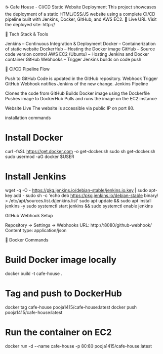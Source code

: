 ☕ Cafe House - CI/CD Static Website Deployment
This project showcases the deployment of a static HTML/CSS/JS website using a complete CI/CD pipeline built with Jenkins, Docker, GitHub, and AWS EC2.
🚀 Live URL
Visit the deployed site: http://<your-ec2-public-ip>

🧰 Tech Stack & Tools

Jenkins – Continuous Integration & Deployment
Docker – Containerization of static website
DockerHub – Hosting the Docker image
GitHub – Source code version control
AWS EC2 (Ubuntu) – Hosting Jenkins and Docker container
GitHub Webhooks – Trigger Jenkins builds on code push


🔄 CI/CD Pipeline Flow

Push to GitHub
Code is updated in the GitHub repository.
Webhook Trigger
GitHub Webhook notifies Jenkins of the new change.
Jenkins Pipeline

Clones the code from GitHub
Builds Docker image using the Dockerfile
Pushes image to DockerHub
Pulls and runs the image on the EC2 instance


Website Live
The website is accessible via public IP on port 80.

installation commands
# Install Docker
curl -fsSL https://get.docker.com -o get-docker.sh
sudo sh get-docker.sh
sudo usermod -aG docker $USER

# Install Jenkins
wget -q -O - https://pkg.jenkins.io/debian-stable/jenkins.io.key | sudo apt-key add -
sudo sh -c 'echo deb https://pkg.jenkins.io/debian-stable binary/ > /etc/apt/sources.list.d/jenkins.list'
sudo apt update && sudo apt install jenkins -y
sudo systemctl start jenkins && sudo systemctl enable jenkins

GitHub Webhook Setup

Repository → Settings → Webhooks
URL: http://<ec2-ip>:8080/github-webhook/
Content type: application/json

🐳 Docker Commands

# Build Docker image locally
docker build -t cafe-house .

# Tag and push to DockerHub
docker tag cafe-house pooja1415/cafe-house:latest
docker push pooja1415/cafe-house:latest

# Run the container on EC2
docker run -d --name cafe-house -p 80:80 pooja1415/cafe-house:latest
